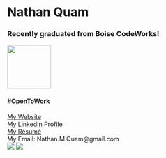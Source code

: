 <!--
**NathanMQuam/NathanMQuam** is a ✨ _special_ ✨ repository because its `README.md` (this file) appears on your GitHub profile.

Here are some ideas to get you started:

- 🔭 I’m currently working on ...
- 🌱 I’m currently learning ...
- 👯 I’m looking to collaborate on ...
- 🤔 I’m looking for help with ...
- 💬 Ask me about ...
- 📫 How to reach me: ...
- 😄 Pronouns: ...
- ⚡ Fun fact: ...
-->
<div>
	<h1> Nathan Quam </h1>
</div>



<div>
	<h3>Recently graduated from Boise CodeWorks!</h3>
	<a href="https://boisecodeworks.com/">
		<img src="https://bcw.blob.core.windows.net/public/img/www/assets/img/logos/cw-logo-square.png" height="100px" />
	</a>
	<h4><a href="https://www.linkedin.com/in/nathan-q-9baaa3132/">#OpenToWork</a></h4>
</div>



<div>
	<div><a href="https://nathanmquam.github.io/Landing-Page/#/">My Website</a></div>
	<div><a href="https://www.linkedin.com/in/nathan-quam/">My LinkedIn Profile</a></div>
	<div><a href="https://github.com/NathanMQuam/nathan-quam-career/blob/main/Nathan%20M%20Quam%20-%20Resume.pdf">My Résumé</a></div>
	<div>My Email: Nathan.M.Quam@gmail.com</div>
</div>



<div>
  <a href="https://github.com/NathanMQuam/NathanMQuam" align="left">
    <img src="https://github-readme-stats.vercel.app/api/top-langs/?username=NathanMQuam&text_color=586069&layout=compact&hide_border=true&bg_color=fff&title_color=0366d6&count_private=true&include_all_commits=true" />
  </a>

  <a href="https://github.com/NathanMQuam/NathanMQuam" align="right">
    <img src="https://github-readme-stats.vercel.app/api?username=NathanMQuam&count_private=true&show_icons=true&icon_color=222&title_color=0366d6&text_color=586069&bg_color=fff&hide=issues&hide_border=true&include_all_commits=true" />
  </a>
</div>
